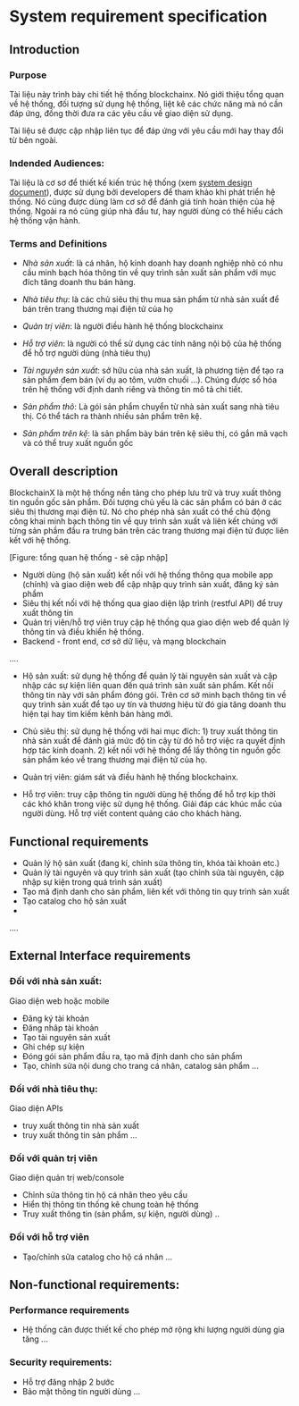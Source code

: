 # System requirement specification

## Introduction

### Purpose

Tài liệu này trình bày chi tiết hệ thống blockchainx. Nó giới thiệu tổng quan
về hệ thống, đối tượng sử dụng hệ thống, liệt kê các chức năng mà nó cần đáp ứng, đồng thời đưa ra các yêu cầu về giao diện sử dụng.

Tài liệu sẽ được cập nhập liên tục để đáp ứng với yêu cầu mới hay thay đổi từ bên ngoài.

### Indended Audiences:

Tài liệu là cơ sơ để thiết kế kiến trúc hệ thống (xem [system design document](design-document.md)), được sử dụng bởi developers để tham khảo khi phát triển hệ thống. Nó cũng được dùng làm cơ sở để
đánh giá tính hoàn thiện của hệ thống. Ngoài ra nó cũng giúp nhà đầu tư, hay
người dùng có thể hiểu cách hệ thống vận hành.

### Terms and Definitions

- *Nhà sản xuất*: là cá nhân, hộ kinh doanh hay doanh nghiệp nhỏ có nhu cầu minh bạch hóa thông tin về quy trình sản xuất sản phẩm với mục đích tăng doanh thu bán hàng. 
- *Nhà tiêu thụ*: là các chủ siêu thị thu mua sản phẩm từ nhà sản xuất để bán trên trang thương mại điện tử của họ

- *Quản trị viên*: là người điều hành hệ thống blockchainx

- *Hỗ trợ viên*: là người có thể sử dụng các tính năng nội bộ của hệ thống để hỗ trợ người dùng (nhà tiêu thụ)

- *Tài nguyên sản xuất*: sở hữu của nhà sản xuất, là phương tiện để tạo ra sản phẩm đem bán (ví dụ ao tôm, vườn chuối ...). Chúng được số hóa trên hệ thống với định danh riêng và thông tin mô tả chi tiết. 

- *Sản phẩm thô*: Là gói sản phẩm chuyển từ nhà sản xuất sang nhà tiêu thị. Có
  thể tách ra thành nhiều sản phẩm trên kệ.
  
- *Sản phẩm trên kệ*: là sản phẩm bày bán trên kệ siêu thị, có gắn mã vạch và có
  thể truy xuất nguồn gốc


## Overall description

BlockchainX là một hệ thống nền tảng cho phép lưu trữ và truy xuất thông tin
nguồn gốc sản phẩm. Đối tượng chủ yếu là các sản phẩm có bán ở các siêu thị
thương mại điện tử. Nó cho phép nhà sản xuất có thể chủ động công khai minh
bạch thông tin về quy trình sản xuất và liên kết chúng với từng sản phầm đầu ra
 trưng bán trên các trang thương mại điện tử được liên kết với hệ thống.
 
 [Figure: tổng quan hệ thống - sẽ cập nhập]
 
- Người dùng (hộ sản xuất) kết nối với hệ thống thông qua mobile app (chính) và giao diện web để cập nhập quy trình sản xuất, đăng ký sản phẩm
- Siêu thị kết nối với hệ thống qua giao diện lập trình (restful API) để truy xuất thông tin
- Quản trị viên/hỗ trợ viên truy cập hệ thống qua giao diện web để quản lý thông tin và điều khiển hệ thống.
- Backend - front end, cơ sở dữ liệu, và mạng blockchain 

....

 - Hộ sản xuất: sử dụng hệ thống để quản lý tài nguyên sản xuất và cập nhập các sự kiện
   liên quan đến quá trình sản xuất sản phẩm. Kết nối thông tin này với sản
   phẩm đóng gói. Trên cơ sở minh bạch thông tin về quy trình sản xuất để tạo uy tín và thương hiệu từ đó gia tăng doanh thu hiện tại hay tìm kiếm kênh bán hàng mới.
 
 - Chủ siêu thị: sử dụng hệ thống với hai mục đích:  1) truy xuất thông tin nhà sản xuất để đánh giá mức độ tin cậy từ đó hỗ trợ việc ra quyết định hợp tác kinh doanh. 2) kết nối với hệ thống để lấy thông tin nguồn gốc sản phẩm kéo về trang thương mại điện tử của họ.
 
 - Quản trị viên:  giám sát và điều hành hệ thống blockchainx.

 - Hỗ trợ viên: truy cập thông tin người dùng hệ thống để hỗ trợ kịp thời
   các khó khăn trong việc sử dụng hệ thống. Giải đáp các khúc mắc của người
   dùng. Hỗ trợ viết content quảng cáo cho khách hàng.

## Functional requirements

  - Quản lý hộ sản xuất (đang kí, chỉnh sửa thông tin, khóa tài khoản etc.)
  - Quản lý tài nguyên và quy trình sản xuất (tạo chỉnh sửa tài nguyên, cập nhập sự kiện trong quá trình sản xuất)
  - Tạo mã định danh cho sản phẩm, liên kết với thông tin quy trình sản xuất
  - Tạo catalog cho hộ sản xuất
  - 
   ....

## External Interface requirements

### Đối với nhà sản xuất:

Giao diện web hoặc mobile
 - Đăng ký tài khoản
 - Đăng nhâp tài khoản
 - Tạo tài nguyên sản xuất
 - Ghi chép sự kiện
 - Đóng gói sản phẩm đầu ra, tạo mã định danh cho sản phẩm
 - Tạo, chỉnh sửa nội dung cho trang cá nhân, catalog sản phẩm
 ...
 
### Đối với nhà tiêu thụ:

Giao diện APIs
 - truy xuất thông tin nhà sản xuất
 - truy xuất thông tin sản phẩm
...

### Đối với quản trị viên

Giao diện quản trị web/console
 - Chỉnh sửa thông tin hộ cá nhân theo yêu cầu
 - Hiển thị thông tin thống kê chung toàn hệ thống
 - Truy xuất thông tin (sản phẩm, sự kiện, người dùng)
 ..
 
### Đối với hỗ trợ viên
 - Tạo/chỉnh sửa catalog cho hộ cá nhân
...


## Non-functional requirements:

### Performance requirements

 - Hệ thống cân được thiết kế cho phép mở rộng khi lượng người dùng gia tăng 
 ...
 
### Security requirements:

 - Hỗ trợ đăng nhập 2 bước
 - Bảo mật thông tin người dùng
 ...
